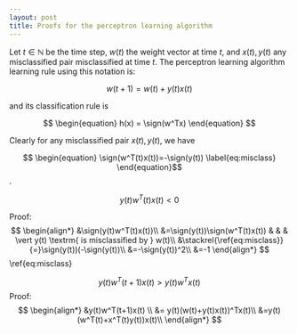 ```yaml
---
layout: post
title: Proofs for the perceptron learning algorithm
---
```

$$\newcommand{\sign}{\textrm{sign}}$$

Let $t\in\mathbb{N}$ be the time step, $w(t)$ the weight vector at time $t$, and $x(t), y(t)$ any misclassified pair misclassified at time $t$.
The perceptron learning algorithm learning rule using this notation is:

$$ \begin{equation}
w(t+1) = w(t) + y(t)x(t)
\end{equation}$$

and its classification rule is

$$
\begin{equation}
h(x) = \sign(w^Tx)
\end{equation}
$$

Clearly for any misclassified pair $x(t), y(t)$, we have 

$$
\begin{equation}
\sign(w^T(t)x(t))=-\sign(y(t))
\label{eq:misclass}
\end{equation}$$.


$$
\begin{equation}
y(t)w^T(t)x(t) < 0
\end{equation}
$$

Proof: $$
\begin{align*}
&\sign(y(t)w^T(t)x(t))\\
&=\sign(y(t))\sign(w^T(t)x(t)) & & & \vert y(t) \textrm{ is misclassified by } w(t)\\
&\stackrel{\ref{eq:misclass}}{=}\sign(y(t))(-\sign(y(t))\\
&=-\sign(y(t))^2\\
&=-1
\end{align*}
$$\ref{eq:misclass}

$$
\begin{equation}
y(t)w^T(t+1)x(t)>y(t)w^Tx(t)
\end{equation}
$$
Proof: $$ 
\begin{align*}
&y(t)w^T(t+1)x(t) \\
&= y(t)(w(t)+y(t)x(t))^Tx(t)\\
&=y(t)(w^T(t)+x^T(t)y(t))x(t)\\
\end{align*}
$$
